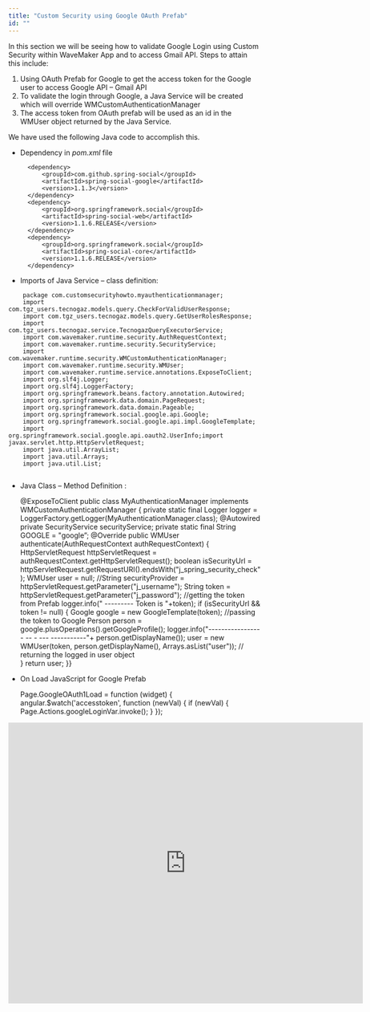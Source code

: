 ```yaml
---
title: "Custom Security using Google OAuth Prefab"
id: ""
---
```


In this section we will be seeing how to validate Google Login using Custom Security within WaveMaker App and to access Gmail API. Steps to attain this include:

1. Using OAuth Prefab for Google to get the access token for the Google user to access Google API – Gmail API
2. To validate the login through Google, a Java Service will be created which will override WMCustomAuthenticationManager
3. The access token from OAuth prefab will be used as an id in the WMUser object returned by the Java Service.

We have used the following Java code to accomplish this.

- Dependency in _pom.xml_ file
        
        <dependency>
            <groupId>com.github.spring-social</groupId>
            <artifactId>spring-social-google</artifactId>
            <version>1.1.3</version>
        </dependency>
        <dependency>
            <groupId>org.springframework.social</groupId>
            <artifactId>spring-social-web</artifactId>
            <version>1.1.6.RELEASE</version>
        </dependency>
        <dependency>
            <groupId>org.springframework.social</groupId>
            <artifactId>spring-social-core</artifactId>
            <version>1.1.6.RELEASE</version>
        </dependency>
    
- Imports of Java Service – class definition:

```
    package com.customsecurityhowto.myauthenticationmanager;
    import com.tgz_users.tecnogaz.models.query.CheckForValidUserResponse;
    import com.tgz_users.tecnogaz.models.query.GetUserRolesResponse;
    import com.tgz_users.tecnogaz.service.TecnogazQueryExecutorService;
    import com.wavemaker.runtime.security.AuthRequestContext;
    import com.wavemaker.runtime.security.SecurityService;
    import com.wavemaker.runtime.security.WMCustomAuthenticationManager;
    import com.wavemaker.runtime.security.WMUser;
    import com.wavemaker.runtime.service.annotations.ExposeToClient;
    import org.slf4j.Logger;
    import org.slf4j.LoggerFactory;
    import org.springframework.beans.factory.annotation.Autowired;
    import org.springframework.data.domain.PageRequest;
    import org.springframework.data.domain.Pageable;
    import org.springframework.social.google.api.Google;
    import org.springframework.social.google.api.impl.GoogleTemplate;
    import org.springframework.social.google.api.oauth2.UserInfo;import javax.servlet.http.HttpServletRequest;
    import java.util.ArrayList;
    import java.util.Arrays;
    import java.util.List;   
      
```


    
- Java Class – Method Definition :
    
    @ExposeToClient
    public class MyAuthenticationManager implements WMCustomAuthenticationManager {
        private static final Logger logger = LoggerFactory.getLogger(MyAuthenticationManager.class);
        @Autowired
          private SecurityService securityService;
          private static final String GOOGLE = "google”;
        @Override
         public WMUser authenticate(AuthRequestContext authRequestContext) {
            HttpServletRequest httpServletRequest = authRequestContext.getHttpServletRequest();
            boolean isSecurityUrl = httpServletRequest.getRequestURI().endsWith("j_spring_security_check");
            WMUser user = null;
            //String securityProvider = httpServletRequest.getParameter("j_username");
            String token = httpServletRequest.getParameter("j_password"); //getting the token from Prefab
            logger.info(" --------- Token is "+token);
            if (isSecurityUrl && token != null) {
                   Google google = new GoogleTemplate(token); //passing the token to Google
                   Person person = google.plusOperations().getGoogleProfile();
                   logger.info("----------------- -- - --- -----------"+ person.getDisplayName());
                   user = new WMUser(token, person.getDisplayName(), Arrays.asList("user")); // returning the logged in user object    
            }
            return user;
        }}
    
- On Load JavaScript for Google Prefab
    
    Page.GoogleOAuth1Load = function (widget) {
        angular.$watch('accesstoken', function (newVal) {
            if (newVal) {
                Page.Actions.googleLoginVar.invoke();
            }
        });
    

<iframe src="https://docs.google.com/presentation/d/e/2PACX-1vTo_CJ89BLzR9PRTdaB-ezz595YdJ6eswAl1_b5l2ZyFDJUC1AhJjf9AMypd62cdg4M-XQGe7dbP7O7/embed?start=false&amp;loop=false&amp;delayms=3000" frameborder="0" width="708" height="560" allowfullscreen="true" mozallowfullscreen="true" webkitallowfullscreen="true"></iframe>
